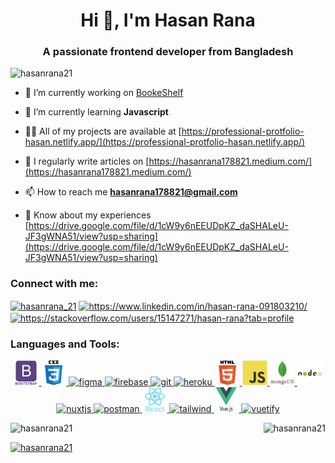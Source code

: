 <h1 align="center">Hi 👋, I'm Hasan Rana</h1>
<h3 align="center">A passionate frontend developer from Bangladesh</h3>

<p align="left"> <img src="https://komarev.com/ghpvc/?username=hasanrana21&label=Profile%20views&color=0e75b6&style=flat" alt="hasanrana21" /> </p>


- 🔭 I’m currently working on [BookeShelf](https://github.com/hasanrana21/Book-Shelf)

- 🌱 I’m currently learning **Javascript**

- 👨‍💻 All of my projects are available at [https://professional-protfolio-hasan.netlify.app/](https://professional-protfolio-hasan.netlify.app/)

- 📝 I regularly write articles on [https://hasanrana178821.medium.com/](https://hasanrana178821.medium.com/)

- 📫 How to reach me **hasanrana178821@gmail.com**

- 📄 Know about my experiences [https://drive.google.com/file/d/1cW9y6nEEUDpKZ_daSHALeU-JF3gWNA51/view?usp=sharing](https://drive.google.com/file/d/1cW9y6nEEUDpKZ_daSHALeU-JF3gWNA51/view?usp=sharing)

<h3 align="left">Connect with me:</h3>
<p align="left" margin: 0px 40px>
<a href="https://twitter.com/hasanrana_21" target="blank"><img align="center" src="https://raw.githubusercontent.com/rahuldkjain/github-profile-readme-generator/master/src/images/icons/Social/twitter.svg" alt="hasanrana_21" height="30" width="40" /></a>
<a href="https://linkedin.com/in/https://www.linkedin.com/in/hasan-rana-091803210/" target="blank"><img align="center" src="https://raw.githubusercontent.com/rahuldkjain/github-profile-readme-generator/master/src/images/icons/Social/linked-in-alt.svg" alt="https://www.linkedin.com/in/hasan-rana-091803210/" height="30" width="40" /></a>
<a href="https://stackoverflow.com/users/https://stackoverflow.com/users/15147271/hasan-rana?tab=profile" target="blank"><img align="center" src="https://raw.githubusercontent.com/rahuldkjain/github-profile-readme-generator/master/src/images/icons/Social/stack-overflow.svg" alt="https://stackoverflow.com/users/15147271/hasan-rana?tab=profile" height="30" width="40" /></a>
</p>

<h3 align="left">Languages and Tools:</h3>
<p align="center"> <a href="https://getbootstrap.com" target="_blank" rel="noreferrer"> <img src="https://raw.githubusercontent.com/devicons/devicon/master/icons/bootstrap/bootstrap-plain-wordmark.svg" alt="bootstrap" width="40" height="40"/> </a> <a href="https://www.w3schools.com/css/" target="_blank" rel="noreferrer"> <img src="https://raw.githubusercontent.com/devicons/devicon/master/icons/css3/css3-original-wordmark.svg" alt="css3" width="40" height="40"/> </a> <a href="https://www.figma.com/" target="_blank" rel="noreferrer"> <img src="https://www.vectorlogo.zone/logos/figma/figma-icon.svg" alt="figma" width="40" height="40"/> </a> <a href="https://firebase.google.com/" target="_blank" rel="noreferrer"> <img src="https://www.vectorlogo.zone/logos/firebase/firebase-icon.svg" alt="firebase" width="40" height="40"/> </a> <a href="https://git-scm.com/" target="_blank" rel="noreferrer"> <img src="https://www.vectorlogo.zone/logos/git-scm/git-scm-icon.svg" alt="git" width="40" height="40"/> </a> <a href="https://heroku.com" target="_blank" rel="noreferrer"> <img src="https://www.vectorlogo.zone/logos/heroku/heroku-icon.svg" alt="heroku" width="40" height="40"/> </a> <a href="https://www.w3.org/html/" target="_blank" rel="noreferrer"> <img src="https://raw.githubusercontent.com/devicons/devicon/master/icons/html5/html5-original-wordmark.svg" alt="html5" width="40" height="40"/> </a> <a href="https://developer.mozilla.org/en-US/docs/Web/JavaScript" target="_blank" rel="noreferrer"> <img src="https://raw.githubusercontent.com/devicons/devicon/master/icons/javascript/javascript-original.svg" alt="javascript" width="40" height="40"/> </a> <a href="https://www.mongodb.com/" target="_blank" rel="noreferrer"> <img src="https://raw.githubusercontent.com/devicons/devicon/master/icons/mongodb/mongodb-original-wordmark.svg" alt="mongodb" width="40" height="40"/> </a> <a href="https://nodejs.org" target="_blank" rel="noreferrer"> <img src="https://raw.githubusercontent.com/devicons/devicon/master/icons/nodejs/nodejs-original-wordmark.svg" alt="nodejs" width="40" height="40"/> </a> <a href="https://nuxtjs.org/" target="_blank" rel="noreferrer"> <img src="https://www.vectorlogo.zone/logos/nuxtjs/nuxtjs-icon.svg" alt="nuxtjs" width="40" height="40"/> </a> <a href="https://postman.com" target="_blank" rel="noreferrer"> <img src="https://www.vectorlogo.zone/logos/getpostman/getpostman-icon.svg" alt="postman" width="40" height="40"/> </a> <a href="https://reactjs.org/" target="_blank" rel="noreferrer"> <img src="https://raw.githubusercontent.com/devicons/devicon/master/icons/react/react-original-wordmark.svg" alt="react" width="40" height="40"/> </a> <a href="https://tailwindcss.com/" target="_blank" rel="noreferrer"> <img src="https://www.vectorlogo.zone/logos/tailwindcss/tailwindcss-icon.svg" alt="tailwind" width="40" height="40"/> </a> <a href="https://vuejs.org/" target="_blank" rel="noreferrer"> <img src="https://raw.githubusercontent.com/devicons/devicon/master/icons/vuejs/vuejs-original-wordmark.svg" alt="vuejs" width="40" height="40"/> </a> <a href="https://vuetifyjs.com/en/" target="_blank" rel="noreferrer"> <img src="https://bestofjs.org/logos/vuetify.svg" alt="vuetify" width="40" height="40"/> </a> </p>

<p><img align="left" src="https://github-readme-stats.vercel.app/api/top-langs?username=hasanrana21&show_icons=true&locale=en&layout=compact" alt="hasanrana21" /></p>

<p>&nbsp;<img align="right" src="https://github-readme-stats.vercel.app/api?username=hasanrana21&show_icons=true&locale=en" alt="hasanrana21" /></p>

<p align="left"> <a href="https://github.com/ryo-ma/github-profile-trophy"><img src="https://github-profile-trophy.vercel.app/?username=hasanrana21" alt="hasanrana21" /></a> </p>
